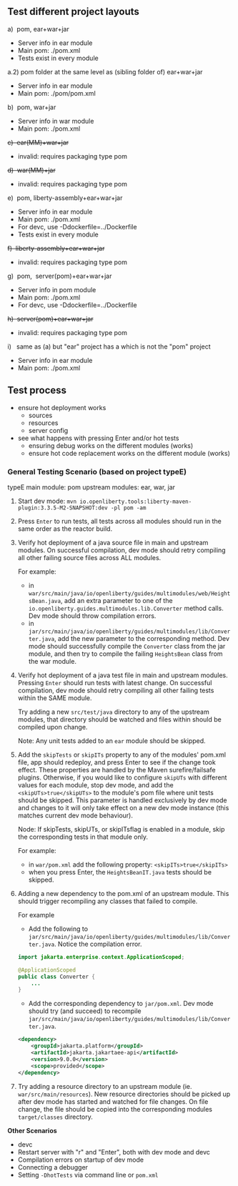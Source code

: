 ## Test different project layouts

a)  pom, ear+war+jar
- Server info in ear module
- Main pom: ./pom.xml
- Tests exist in every module

a.2) pom folder at the same level as (sibling folder of) ear+war+jar
- Server info in ear module
 - Main pom: ./pom/pom.xml

b)  pom, war+jar
- Server info in war module
- Main pom: ./pom.xml

~~c)  ear(MM)+war+jar~~
- invalid: <module> requires packaging type pom

~~d)  war(MM)+jar~~    
- invalid: <module> requires packaging type pom

e)  pom, liberty-assembly+ear+war+jar    
- Server info in ear module
- Main pom: ./pom.xml
- For devc, use -Ddockerfile=../Dockerfile
- Tests exist in every module

~~f)  liberty-assembly+ear+war+jar~~    
- invalid: <module> requires packaging type pom

g)  pom,  server(pom)+ear+war+jar    
- Server info in pom module
- Main pom: ./pom.xml
- For devc, use -Ddockerfile=../Dockerfile

~~h)  server(pom)+ear+war+jar~~    
- invalid: <module> requires packaging type pom

i)   same as (a) but "ear" project has a <parent> which is not the "pom" project
- Server info in ear module
- Main pom: ./pom.xml

## Test process
- ensure hot deployment works
    - sources
    - resources
    - server config
- see what happens with pressing Enter and/or hot tests
    - ensuring debug works on the different modules (works)
    - ensure hot code replacement works on the different module (works)

### General Testing Scenario (based on project typeE)

typeE
main module: pom
upstream modules: ear, war, jar

1. Start dev mode: `mvn io.openliberty.tools:liberty-maven-plugin:3.3.5-M2-SNAPSHOT:dev -pl pom -am`

2. Press `Enter` to run tests, all tests across all modules should run in the same order as the reactor build.

3. Verify hot deployment of a java source file in main and upstream modules. On successful compilation, dev mode should retry compiling all other failing source files across ALL modules. 

    For example:
    - in `war/src/main/java/io/openliberty/guides/multimodules/web/HeightsBean.java`, add an extra parameter to one of the `io.openliberty.guides.multimodules.lib.Converter` method calls. Dev mode should throw compilation errors.
    - in `jar/src/main/java/io/openliberty/guides/multimodules/lib/Converter.java`, add the new parameter to the corresponding method. Dev mode should successfully compile the `Converter` class from the jar module, and then try to compile the failing `HeightsBean` class from the war module.

4. Verify hot deployment of a java test file in main and upstream modules. Pressing `Enter` should run tests with latest change. On successful compilation, dev mode should retry compiling all other failing tests within the SAME module. 

    Try adding a new `src/test/java` directory to any of the upstream modules, that directory should be watched and files within should be compiled upon change.

    Note: Any unit tests added to an `ear` module should be skipped.

5. Add the `skipTests` or `skipITs` property to any of the modules' pom.xml file, app should redeploy, and press Enter to see if the change took effect. These properties are handled by the Maven surefire/failsafe plugins. Otherwise, if you would like to configure `skipUTs` with different values for each module, stop dev mode, and add the `<skipUTs>true</skipUTs>` to the module's pom file where unit tests should be skipped. This parameter is handled exclusively by dev mode and changes to it will only take effect on a new dev mode instance (this matches current dev mode behaviour). 

    Node: If skipTests, skipUTs, or skipITsflag is enabled in a module, skip the corresponding tests in that module only. 

    For example:
    - in `war/pom.xml` add the following property: `<skipITs>true</skipITs>`
    - when you press Enter, the `HeightsBeanIT.java` tests should be skipped.


6. Adding a new dependency to the pom.xml of an upstream module. This should trigger recompiling any classes that failed to compile.

    For example
    - Add the following to `jar/src/main/java/io/openliberty/guides/multimodules/lib/Converter.java`. Notice the compilation error.
    ```java
    import jakarta.enterprise.context.ApplicationScoped;

    @ApplicationScoped
    public class Converter {
        ...
    }
    ```
    - Add the corresponding dependency to `jar/pom.xml`. Dev mode should try (and succeed) to recompile `jar/src/main/java/io/openliberty/guides/multimodules/lib/Converter.java`.
    ```xml
    <dependency>
        <groupId>jakarta.platform</groupId>
        <artifactId>jakarta.jakartaee-api</artifactId>
        <version>9.0.0</version>
        <scope>provided</scope>
    </dependency>
    ```

7. Try adding a resource directory to an upstream module (ie. `war/src/main/resources`). New resource directories should be picked up after dev mode has started and watched for file changes. On file change, the file should be copied into the corresponding modules `target/classes` directory.


**Other Scenarios**
- devc
- Restart server with "r" and "Enter", both with dev mode and devc
- Compilation errors on startup of dev mode
- Connecting a debugger
- Setting `-DhotTests` via command line or `pom.xml` 
